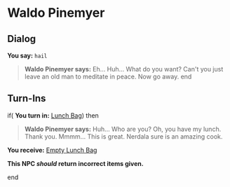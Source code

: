 # Waldo Pinemyer
## Dialog

**You say:** `hail`



>**Waldo Pinemyer says:** Eh... Huh... What do you want? Can't you just leave an old man to meditate in peace. Now go away.
end

## Turn-Ins





if( **You turn in:** [Lunch Bag](/item/8271)) then 


>**Waldo Pinemyer says:** Huh... Who are you? Oh, you have my lunch. Thank you. Mmmm... This is great. Nerdala sure is an amazing cook.


 **You receive:**  [Empty Lunch Bag](/item/8272) 

**This NPC *should* return incorrect items given.**

end